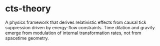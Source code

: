 # cts-theory
A physics framework that derives relativistic effects from causal tick suppression driven by energy-flow constraints. Time dilation and gravity emerge from modulation of internal transformation rates, not from spacetime geometry.
